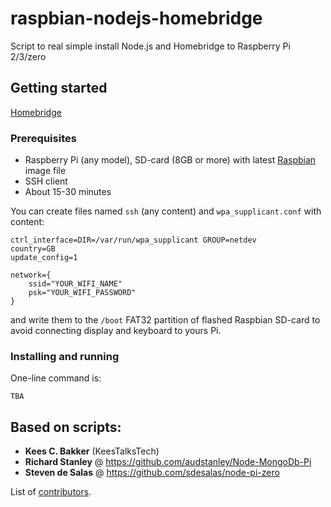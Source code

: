 # raspbian-nodejs-homebridge
Script to real simple install Node.js and Homebridge to Raspberry Pi 2/3/zero

## Getting started
[Homebridge](https://github.com/nfarina/homebridge)


### Prerequisites
* Raspberry Pi (any model), SD-card (8GB or more) with latest [Raspbian](https://www.raspberrypi.org/downloads/raspbian/) image file
* SSH client
* About 15-30 minutes

You can create files named `ssh` (any content) and `wpa_supplicant.conf` with content:

```
ctrl_interface=DIR=/var/run/wpa_supplicant GROUP=netdev
country=GB
update_config=1

network={
    ssid="YOUR_WIFI_NAME"
    psk="YOUR_WIFI_PASSWORD"
}
```

and write them to the `/boot` FAT32 partition of flashed Raspbian SD-card to avoid connecting display and keyboard to yours Pi.

### Installing and running
One-line command is:

```
TBA
```

## Based on scripts:
* **Kees C. Bakker** (KeesTalksTech)
* **Richard Stanley** @ https://github.com/audstanley/Node-MongoDb-Pi
* **Steven de Salas** @ https://github.com/sdesalas/node-pi-zero

List of [contributors](https://github.com/ptath/raspbian-nodejs-homebridge/graphs/contributors).
